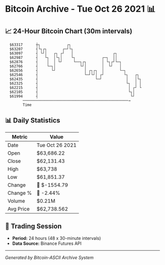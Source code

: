 # Bitcoin Archive - Tue Oct 26 2021 📊

## 📈 24-Hour Bitcoin Chart (30m intervals)

```
  $63317      ┼┐            ┌┐                                 
  $63207      ┤└┐┌┐       ┌─┘└┐                                
  $63097      ┤ └┘│   ┌┐ ┌┘   │                  ┌┐            
  $62987      ┤   └┐  │└┐│    └┐            ┌─┐  ││            
  $62876      ┤    │  │ └┘     └──┐┌┐       │ └┐┌┘└─┐          
  $62766      ┤    └─┐│           └┘│       │  └┘   │          
  $62656      ┤      └┘             │ ┌┐┌┐  │       └─┐        
  $62546      ┤                     └─┘└┘│ ┌┘         └┐   ┌┐  
  $62435      ┤                          └─┘           │   │└┐ 
  $62325      ┤                                        └┐  │ │ 
  $62215      ┤                                         │ ┌┘ └ 
  $62105      ┤                                         └┐│    
  $61994      ┤                                          └┘    
        ────────────────────────────────────────────────→
        Time
```

## 📊 Daily Statistics

| Metric | Value |
|--------|-------|
| Date | Tue Oct 26 2021 |
| Open | $63,686.22 |
| Close | $62,131.43 |
| High | $63,738 |
| Low | $61,851.37 |
| Change | 🔴 $-1554.79 |
| Change % | 🔴 -2.44% |
| Volume | $0.21M |
| Avg Price | $62,738.562 |

## 📅 Trading Session

- **Period:** 24 hours (48 x 30-minute intervals)
- **Data Source:** Binance Futures API

---
*Generated by Bitcoin-ASCII Archive System*
